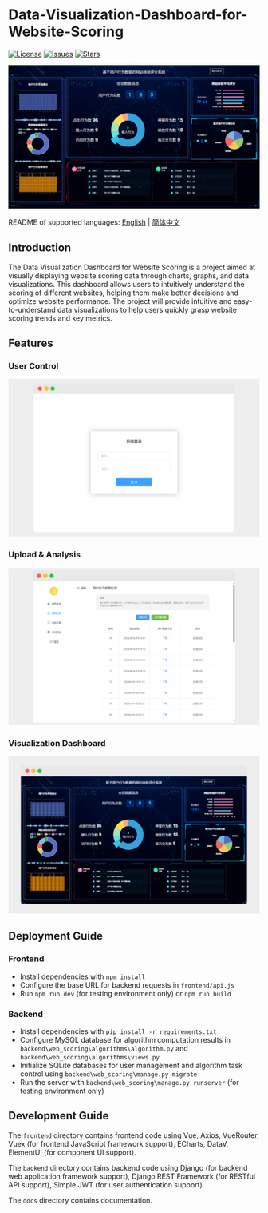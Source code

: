 # Data-Visualization-Dashboard-for-Website-Scoring

[![License](https://img.shields.io/github/license/youngzm339/Data-Visualization-Dashboard-for-Website-Scoring)](https://github.com/youngzm339/Data-Visualization-Dashboard-for-Website-Scoring/blob/master/LICENSE)
[![Issues](https://img.shields.io/github/issues/youngzm339/Data-Visualization-Dashboard-for-Website-Scoring)](https://github.com/youngzm339/Data-Visualization-Dashboard-for-Website-Scoring/issues)
[![Stars](https://img.shields.io/github/stars/youngzm339/Data-Visualization-Dashboard-for-Website-Scoring)](https://github.com/youngzm339/Data-Visualization-Dashboard-for-Website-Scoring)

![Data Visualization Dashboard for Website Scoring](/docs/imgs/readme_cover.jpeg)

README of supported languages: [English](./README.md) | [简体中文](./docs/README-zh_CN.md)

## Introduction

The Data Visualization Dashboard for Website Scoring is a project aimed at visually displaying website scoring data through charts, graphs, and data visualizations. This dashboard allows users to intuitively understand the scoring of different websites, helping them make better decisions and optimize website performance. The project will provide intuitive and easy-to-understand data visualizations to help users quickly grasp website scoring trends and key metrics.

## Features

### User Control

![User Control](/docs/imgs/login.jpg)

### Upload & Analysis

![Upload & Analysis](/docs/imgs/process.jpg)

### Visualization Dashboard

![Visualization Dashboard](/docs/imgs/LargeScreenDisplay.jpg)

## Deployment Guide

### Frontend

- Install dependencies with `npm install`
- Configure the base URL for backend requests in `frontend/api.js`
- Run `npm run dev` (for testing environment only) or `npm run build`

### Backend

- Install dependencies with `pip install -r requirements.txt`
- Configure MySQL database for algorithm computation results in `backend\web_scoring\algorithms\algorithm.py` and `backend\web_scoring\algorithms\views.py`
- Initialize SQLite databases for user management and algorithm task control using `backend\web_scoring\manage.py migrate`
- Run the server with `backend\web_scoring\manage.py runserver` (for testing environment only)

## Development Guide

The `frontend` directory contains frontend code using Vue, Axios, VueRouter, Vuex (for frontend JavaScript framework support), ECharts, DataV, ElementUI (for component UI support).

The `backend` directory contains backend code using Django (for backend web application framework support), Django REST Framework (for RESTful API support), Simple JWT (for user authentication support).

The `docs` directory contains documentation.
